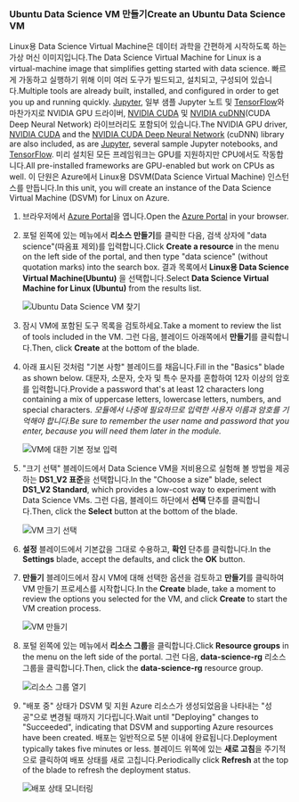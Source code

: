 ### <a name="create-an-ubuntu-data-science-vm"></a><span data-ttu-id="cddf3-101">Ubuntu Data Science VM 만들기</span><span class="sxs-lookup"><span data-stu-id="cddf3-101">Create an Ubuntu Data Science VM</span></span>

<span data-ttu-id="cddf3-102">Linux용 Data Science Virtual Machine은 데이터 과학을 간편하게 시작하도록 하는 가상 머신 이미지입니다.</span><span class="sxs-lookup"><span data-stu-id="cddf3-102">The Data Science Virtual Machine for Linux is a virtual-machine image that simplifies getting started with data science.</span></span> <span data-ttu-id="cddf3-103">빠르게 가동하고 실행하기 위해 이미 여러 도구가 빌드되고, 설치되고, 구성되어 있습니다.</span><span class="sxs-lookup"><span data-stu-id="cddf3-103">Multiple tools are already built, installed, and configured in order to get you up and running quickly.</span></span> <span data-ttu-id="cddf3-104">[Jupyter](http://jupyter.org/), 일부 샘플 Jupyter 노트 및 [TensorFlow](https://www.tensorflow.org/)와 마찬가지로 NVIDIA GPU 드라이버, [NVIDIA CUDA](https://developer.nvidia.com/cuda-downloads) 및 [NVIDIA cuDNN](https://developer.nvidia.com/cudnn)(CUDA Deep Neural Network) 라이브러리도 포함되어 있습니다.</span><span class="sxs-lookup"><span data-stu-id="cddf3-104">The NVIDIA GPU driver, [NVIDIA CUDA](https://developer.nvidia.com/cuda-downloads) and the [NVIDIA CUDA Deep Neural Network](https://developer.nvidia.com/cudnn) (cuDNN) library are also included, as are [Jupyter](http://jupyter.org/), several sample Jupyter notebooks, and [TensorFlow](https://www.tensorflow.org/).</span></span> <span data-ttu-id="cddf3-105">미리 설치된 모든 프레임워크는 GPU를 지원하지만 CPU에서도 작동합니다.</span><span class="sxs-lookup"><span data-stu-id="cddf3-105">All pre-installed frameworks are GPU-enabled but work on CPUs as well.</span></span> <span data-ttu-id="cddf3-106">이 단원은 Azure에서 Linux용 DSVM(Data Science Virtual Machine) 인스턴스를 만듭니다.</span><span class="sxs-lookup"><span data-stu-id="cddf3-106">In this unit, you will create an instance of the Data Science Virtual Machine (DSVM) for Linux on Azure.</span></span>

1. <span data-ttu-id="cddf3-107">브라우저에서 [Azure Portal](https://portal.azure.com/?azure-portal=true)을 엽니다.</span><span class="sxs-lookup"><span data-stu-id="cddf3-107">Open the [Azure Portal](https://portal.azure.com/?azure-portal=true) in your browser.</span></span>

1. <span data-ttu-id="cddf3-108">포털 왼쪽에 있는 메뉴에서 **리소스 만들기**를 클릭한 다음, 검색 상자에 "data science"(따옴표 제외)를 입력합니다.</span><span class="sxs-lookup"><span data-stu-id="cddf3-108">Click **Create a resource** in the menu on the left side of the portal, and then type "data science" (without quotation marks) into the search box.</span></span> <span data-ttu-id="cddf3-109">결과 목록에서 **Linux용 Data Science Virtual Machine(Ubuntu)** 을 선택합니다.</span><span class="sxs-lookup"><span data-stu-id="cddf3-109">Select **Data Science Virtual Machine for Linux (Ubuntu)** from the results list.</span></span>

    ![Ubuntu Data Science VM 찾기](../media-draft/1-new-data-science-vm.png)

1. <span data-ttu-id="cddf3-111">잠시 VM에 포함된 도구 목록을 검토하세요.</span><span class="sxs-lookup"><span data-stu-id="cddf3-111">Take a moment to review the list of tools included in the VM.</span></span> <span data-ttu-id="cddf3-112">그런 다음, 블레이드 아래쪽에서 **만들기**를 클릭합니다.</span><span class="sxs-lookup"><span data-stu-id="cddf3-112">Then, click **Create** at the bottom of the blade.</span></span>

1. <span data-ttu-id="cddf3-113">아래 표시된 것처럼 "기본 사항" 블레이드를 채웁니다.</span><span class="sxs-lookup"><span data-stu-id="cddf3-113">Fill in the "Basics" blade as shown below.</span></span> <span data-ttu-id="cddf3-114">대문자, 소문자, 숫자 및 특수 문자를 혼합하여 12자 이상의 암호를 입력합니다.</span><span class="sxs-lookup"><span data-stu-id="cddf3-114">Provide a password that's at least 12 characters long containing a mix of uppercase letters, lowercase letters, numbers, and special characters.</span></span> <span data-ttu-id="cddf3-115">*모듈에서 나중에 필요하므로 입력한 사용자 이름과 암호를 기억해야 합니다.*</span><span class="sxs-lookup"><span data-stu-id="cddf3-115">*Be sure to remember the user name and password that you enter, because you will need them later in the module.*</span></span>

    ![VM에 대한 기본 정보 입력](../media-draft/1-create-data-science-vm-1.png)

1. <span data-ttu-id="cddf3-117">"크기 선택" 블레이드에서 Data Science VM을 저비용으로 실험해 볼 방법을 제공하는 **DS1_V2 표준**을 선택합니다.</span><span class="sxs-lookup"><span data-stu-id="cddf3-117">In the "Choose a size" blade, select **DS1_V2 Standard**, which provides a low-cost way to experiment with Data Science VMs.</span></span> <span data-ttu-id="cddf3-118">그런 다음, 블레이드 하단에서 **선택** 단추를 클릭합니다.</span><span class="sxs-lookup"><span data-stu-id="cddf3-118">Then, click the **Select** button at the bottom of the blade.</span></span>

    ![VM 크기 선택](../media-draft/1-create-data-science-vm-2.png)

1. <span data-ttu-id="cddf3-120">**설정** 블레이드에서 기본값을 그대로 수용하고, **확인** 단추를 클릭합니다.</span><span class="sxs-lookup"><span data-stu-id="cddf3-120">In the **Settings** blade, accept the defaults, and click the **OK** button.</span></span>

1. <span data-ttu-id="cddf3-121">**만들기** 블레이드에서 잠시 VM에 대해 선택한 옵션을 검토하고 **만들기**를 클릭하여 VM 만들기 프로세스를 시작합니다.</span><span class="sxs-lookup"><span data-stu-id="cddf3-121">In the **Create** blade, take a moment to review the options you selected for the VM, and click **Create** to start the VM creation process.</span></span>

    ![VM 만들기](../media-draft/1-create-data-science-vm-4.png)

1. <span data-ttu-id="cddf3-123">포털 왼쪽에 있는 메뉴에서 **리소스 그룹**을 클릭합니다.</span><span class="sxs-lookup"><span data-stu-id="cddf3-123">Click **Resource groups** in the menu on the left side of the portal.</span></span> <span data-ttu-id="cddf3-124">그런 다음, **data-science-rg** 리소스 그룹을 클릭합니다.</span><span class="sxs-lookup"><span data-stu-id="cddf3-124">Then, click the **data-science-rg** resource group.</span></span>

    ![리소스 그룹 열기](../media-draft/1-open-resource-group.png)

  
1. <span data-ttu-id="cddf3-126">"배포 중" 상태가 DSVM 및 지원 Azure 리소스가 생성되었음을 나타내는 "성공"으로 변경될 때까지 기다립니다.</span><span class="sxs-lookup"><span data-stu-id="cddf3-126">Wait until "Deploying" changes to "Succeeded", indicating that DSVM and supporting Azure resources have been created.</span></span> <span data-ttu-id="cddf3-127">배포는 일반적으로 5분 이내에 완료됩니다.</span><span class="sxs-lookup"><span data-stu-id="cddf3-127">Deployment typically takes five minutes or less.</span></span> <span data-ttu-id="cddf3-128">블레이드 위쪽에 있는 **새로 고침**을 주기적으로 클릭하여 배포 상태를 새로 고칩니다.</span><span class="sxs-lookup"><span data-stu-id="cddf3-128">Periodically click **Refresh** at the top of the blade to refresh the deployment status.</span></span>

    ![배포 상태 모니터링](../media-draft/1-deployment-succeeded.png)
